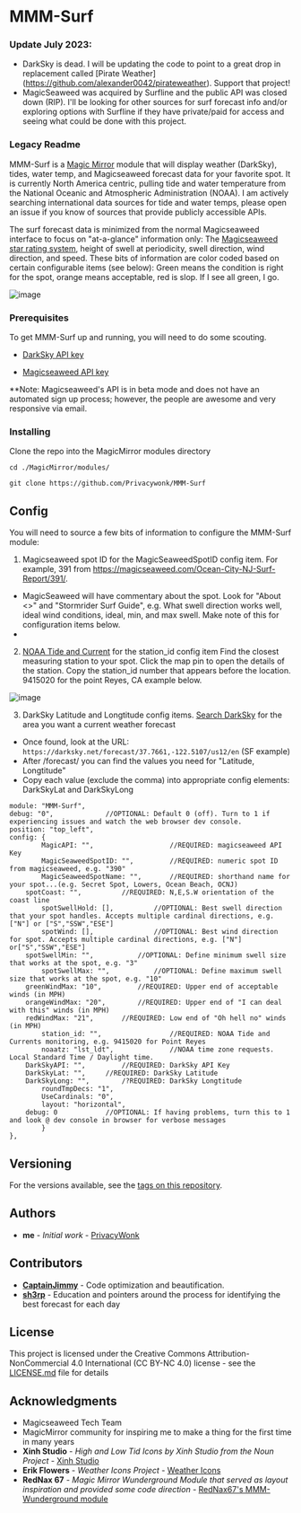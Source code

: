 # MMM-Surf

### Update July 2023:
* DarkSky is dead. I will be updating the code to point to a great drop in replacement called [Pirate Weather] (https://github.com/alexander0042/pirateweather). Support that project!
* MagicSeaweed was acquired by Surfline and the public API was closed down (RIP). I'll be looking for other sources for surf forecast info and/or exploring options with Surfline if they have private/paid for access and seeing what could be done with this project.

### Legacy Readme

MMM-Surf is a [Magic Mirror](https://github.com/MichMich/MagicMirror) module that will display weather (DarkSky), tides, water temp, and Magicseaweed forecast data for your favorite spot. It is currently North America centric, pulling tide and water temperature from the National Oceanic and Atmospheric Administration (NOAA). I am actively searching international data sources for tide and water temps, please open an issue if you know of sources that provide publicly accessible APIs.

The surf forecast data is minimized from the normal Magicseaweed interface to focus on "at-a-glance" information only: The [Magicseaweed star rating system](https://magicseaweed.com/help/forecast-table/star-rating), height of swell at periodicity, swell direction, wind direction, and speed. These bits of information are color coded based on certain configurable items (see below): Green means the condition is right for the spot, orange means acceptable, red is slop. If I see all green, I go.  

![image](https://user-images.githubusercontent.com/9799911/39096515-0dd16c7e-461f-11e8-8b14-8f64dbe41bc5.png)

### Prerequisites

To get MMM-Surf up and running, you will need to do some scouting.


* [DarkSky API key](https://darksky.net/dev)

* [Magicseaweed API key](https://magicseaweed.com/developer/api)

**Note: Magicseaweed's API is in beta mode and does not have an automated sign up process; however, the people are awesome and very responsive via email.

### Installing

Clone the repo into the MagicMirror modules directory

```
cd ./MagicMirror/modules/
```
```
git clone https://github.com/Privacywonk/MMM-Surf
```

## Config 
You will need to source a few bits of information to configure the MMM-Surf module:
1. Magicseaweed spot ID for the MagicSeaweedSpotID config item. For example, 391 from https://magicseaweed.com/Ocean-City-NJ-Surf-Report/391/. 
* MagicSeaweed will have commentary about the spot. Look for "About <<spot name>>" and "Stormrider Surf Guide", e.g. What swell direction works well, ideal wind conditions, ideal, min, and max swell. Make note of this for configuration items below.
* 

2. [NOAA Tide and Current](https://tidesandcurrents.noaa.gov) for the station_id config item
Find the closest measuring station to your spot. Click the map pin to open the details of the station. Copy the station_id number that appears before the location. 9415020 for the point Reyes, CA example below.

![image](https://user-images.githubusercontent.com/9799911/33579008-504e3b70-d916-11e7-9911-679720264106.png)

3. DarkSky Latitude and Longtitude config items. 
[Search DarkSky](https://darksky.net/) for the area you want a current weather forecast
* Once found, look at the URL: `https://darksky.net/forecast/37.7661,-122.5107/us12/en` (SF example)
* After /forecast/ you can find the values you need for "Latitude, Longtitude"
* Copy each value (exclude the comma) into appropriate config elements: DarkSkyLat and DarkSkyLong


```
module: "MMM-Surf",
debug: "0",				//OPTIONAL: Default 0 (off). Turn to 1 if experiencing issues and watch the web browser dev console.
position: "top_left",
config: {
        MagicAPI: "",                   //REQUIRED: magicseaweed API Key
        MagicSeaweedSpotID: "",         //REQUIRED: numeric spot ID from magicseaweed, e.g. "390"
        MagicSeaweedSpotName: "",       //REQUIRED: shorthand name for your spot...(e.g. Secret Spot, Lowers, Ocean Beach, OCNJ)
	spotCoast: "", 			//REQUIRED: N,E,S.W orientation of the coast line
        spotSwellHold: [],      	//OPTIONAL: Best swell direction that your spot handles. Accepts multiple cardinal directions, e.g. ["N"] or ["S","SSW","ESE"]
        spotWind: [],          		//OPTIONAL: Best wind direction for spot. Accepts multiple cardinal directions, e.g. ["N"] or["S","SSW","ESE"]
	spotSwellMin: "",       	//OPTIONAL: Define minimum swell size that works at the spot, e.g. "3"
        spotSwellMax: "",       	//OPTIONAL: Define maximum swell size that works at the spot, e.g. "10"
	greenWindMax: "10", 		//REQUIRED: Upper end of acceptable winds (in MPH)
	orangeWindMax: "20", 		//REQUIRED: Upper end of "I can deal with this" winds (in MPH)
	redWindMax: "21", 		//REQUIRED: Low end of "Oh hell no" winds (in MPH)
        station_id: "",                 //REQUIRED: NOAA Tide and Currents monitoring, e.g. 9415020 for Point Reyes
        noaatz: "lst_ldt",              //NOAA time zone requests. Local Standard Time / Daylight time.
	DarkSkyAPI: "",			//REQUIRED: DarkSky API Key
	DarkSkyLat: "",		//REQUIRED: DarkSky Latitude
	DarkSkyLong: "",		/?REQUIRED: DarkSky Longtitude
        roundTmpDecs: "1",
        UseCardinals: "0",
        layout: "horizontal",
	debug: 0			//OPTIONAL: If having problems, turn this to 1 and look @ dev console in browser for verbose messages
        }
},
```


## Versioning

For the versions available, see the [tags on this repository](https://github.com/Privacywonk/MMM-Surf/tags). 

## Authors

* **me** - *Initial work* - [PrivacyWonk](https://github.com/PrivacyWonk)

## Contributors
* **[CaptainJimmy](https://github.com/CaptainJimmy)** - Code optimization and beautification.  
* **[sh3rp](https://github.com/sh3rp)** - Education and pointers around the process for identifying the best forecast for each day
## License

This project is licensed under the Creative Commons Attribution-NonCommercial 4.0 International (CC BY-NC 4.0) license  - see the [LICENSE.md](LICENSE.md) file for details

## Acknowledgments

* Magicseaweed Tech Team 
* MagicMirror community for inspiring me to make a thing for the first time in many years
* **Xinh Studio** - *High and Low Tid Icons by Xinh Studio from the Noun Project* - [Xinh Studio](https://thenounproject.com/xinhstudio/)
* **Erik Flowers** - *Weather Icons Project* - [Weather Icons](https://erikflowers.github.io/weather-icons/)
* **RedNax 67** - *Magic Mirror Wunderground Module that served as layout inspiration and provided some code direction* - [RedNax67's MMM-Wunderground module](https://github.com/RedNax67/MMM-WunderGround)


